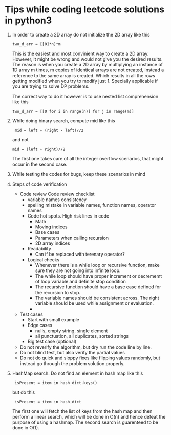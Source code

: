 # Tips while coding leetcode solutions in python3

1. In order to create a 2D array do not initialize the 2D array like this

       two_d_arr = [[0]*n]*m

   This is the easiest and most convinient way to create a 2D array. However, it might be wrong and would not give you the desired results. The reason is when you create a 2D array by multiplying an instance of 1D array m times, m copies of identical arrays are not created, instead a reference to the same array is created. Which results in all the rows getting modified when you try to modify just 1. Specially applicable if you are trying to solve DP problems.

   The correct way to do it however is to use nested list comprehension like this

       two_d_arr = [[0 for i in range(n)] for j in range(m)]

2. While doing binary search, compute mid like this

        mid = left + (right - left)//2
   and not

       mid = (left + right)//2
   The first one takes care of all the integer overflow scenarios, that might occur in the second case.

3. While testing the codes for bugs, keep these scenarios in mind

      
4. Steps of code verification
    - Code review
      Code review checklist
        - variable names consistency
        - spelling mistake in variable names, function names, operator names
        - Code hot spots. High risk lines in code
            - Math
            - Moving indices
            - Base cases
            - Parameters when calling recursion
            - 2D array indices
        - Readability
            - Can if be replaced with terenary operator?
        - Logical checks
            - Whenever there is a while loop or recursive function, make sure they are not going into infinite loop.
            - The while loop should have proper increment or decrememt of loop variable and definite stop condition
            - The recursive function should have a base case defined for the recursion to stop.
            - The variable names should be consistent across. The right variable should be used while assignment or evaluation.
            -  
    - Test cases
        - Start with small example
        - Edge cases
            - nulls, empty string, single element
            - all punctuation, all duplicates, sorted strings
        - Big test case (optional)
    - Do not reverify the algorithm, but dry run the code line by line.
    - Do not blind test, but also verify the partial values
    - Do not do quick and sloppy fixes like flipping values randomly, but instead go through the problem solution properly.
  
6. HashMap search. Do not find an element in hash map like this

        isPresent = item in hash_dict.keys()
   but do this

        isPresent = item in hash_dict
   The first one will fetch the list of keys from the hash map and then perform a linear search, which will be done in O(n) and hence defeat the purpose of using a hashmap. The second search is guarenteed to be done in O(1). 
           